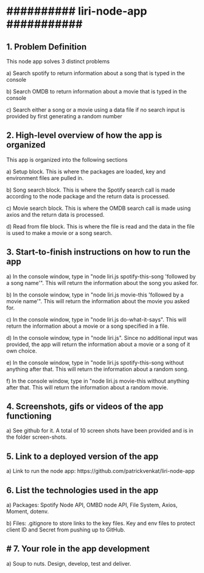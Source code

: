 <h1>########## liri-node-app ###########</h1>
<h2>1. Problem Definition</h2>
   <p>This node app solves 3 distinct problems</p>
   <p>a) Search spotify to return information about a song that is typed in the console</p>
   <p>b) Search OMDB to return information about a movie that is typed in the console</p>
   <p>c) Search either a song or a movie using a data file if no search input is provided by first generating a random number</p>
<h2>2. High-level overview of how the app is organized</h2>
   <p>This app is organized into the following sections</p>
   </p>a) Setup block. This is where the packages are loaded, key and environment files are pulled in.</p>
   <p>b) Song search block. This is where the Spotify search call is made according to the node package and the return data is processed.</p>
   <p>c) Movie search block. This is where the OMDB search call is made using axios and the return data is processed.</p>
   <p>d) Read from file block. This is where the file is read and the data in the file is used to make a movie or a song search.</p>
<h2>3. Start-to-finish instructions on how to run the app</h2>
   <p>a) In the console window, type in "node liri.js spotify-this-song 'followed by a song name'". This will return the information about the song you asked for.</p>
   <p>b) In the console window, type in "node liri.js movie-this 'followed by a movie name'". This will return the information about the movie you asked for.</p>
   <p>c) In the console window, type in "node liri.js do-what-it-says". This will return the information about a movie or a song specified in a file.</p>
   <p>d) In the console window, type in "node liri.js". Since no additional input was provided, the app will return the information about a movie or a song of it own choice.</p>
   <p>e) In the console window, type in "node liri.js spotify-this-song without anything after that. This will return the information about a random song.</p>
   <p>f) In the console window, type in "node liri.js movie-this without anything after that. This will return the information about a random movie.</p>
<h2>4. Screenshots, gifs or videos of the app functioning</h2>
   <p>a) See github for it. A total of 10 screen shots have been provided and is in the folder screen-shots.</p>
<h2>5. Link to a deployed version of the app</h2>
   <p>a) Link to run the node app: https://github.com/patrickvenkat/liri-node-app</p>
<h2>6. List the technologies used in the app</h2>
   <p>a) Packages: Spotify Node API, OMBD node API, File System, Axios, Moment, dotenv.</p>
   <p>b) Files: .gitignore to store links to the key files. Key and env files to protect client ID and Secret from pushing up to GitHub.</p>
<h2># 7. Your role in the app development</h2>
   <p>a) Soup to nuts. Design, develop, test and deliver.</p>